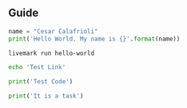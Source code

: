 ## Guide

```python task id=hello-world
name = "Cesar Calafrioli"
print('Hello World. My name is {}'.format(name))
```
```bash script
livemark run hello-world
```

```bash task id=test-link
echo 'Test Link'
```


```python task id=test-code
print('Test Code')
```

```python task id=example
print('It is a task')
```